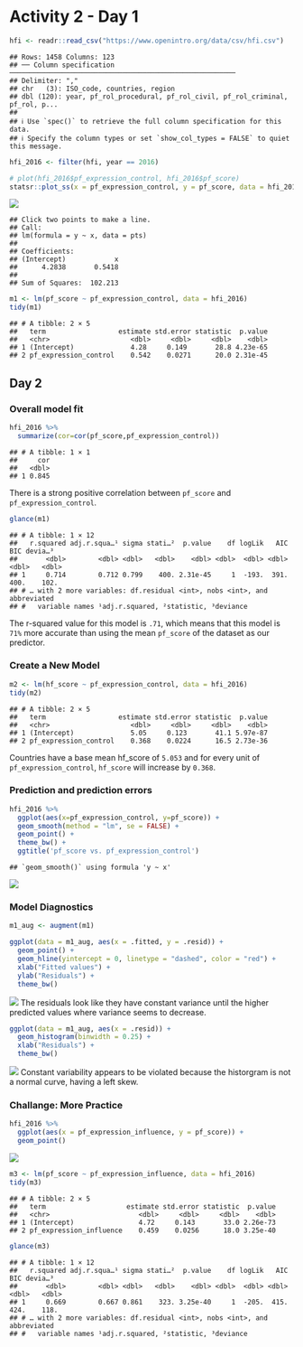 Activity 2 - Day 1
================

``` r
hfi <- readr::read_csv("https://www.openintro.org/data/csv/hfi.csv")
```

    ## Rows: 1458 Columns: 123
    ## ── Column specification ────────────────────────────────────────────────────────
    ## Delimiter: ","
    ## chr   (3): ISO_code, countries, region
    ## dbl (120): year, pf_rol_procedural, pf_rol_civil, pf_rol_criminal, pf_rol, p...
    ## 
    ## ℹ Use `spec()` to retrieve the full column specification for this data.
    ## ℹ Specify the column types or set `show_col_types = FALSE` to quiet this message.

``` r
hfi_2016 <- filter(hfi, year == 2016)
```

``` r
# plot(hfi_2016$pf_expression_control, hfi_2016$pf_score)
statsr::plot_ss(x = pf_expression_control, y = pf_score, data = hfi_2016, showSquares = TRUE)
```

![](activity02-day01_files/figure-gfm/plot-1.png)<!-- -->

    ## Click two points to make a line.                                
    ## Call:
    ## lm(formula = y ~ x, data = pts)
    ## 
    ## Coefficients:
    ## (Intercept)            x  
    ##      4.2838       0.5418  
    ## 
    ## Sum of Squares:  102.213

``` r
m1 <- lm(pf_score ~ pf_expression_control, data = hfi_2016)
tidy(m1)
```

    ## # A tibble: 2 × 5
    ##   term                  estimate std.error statistic  p.value
    ##   <chr>                    <dbl>     <dbl>     <dbl>    <dbl>
    ## 1 (Intercept)              4.28     0.149       28.8 4.23e-65
    ## 2 pf_expression_control    0.542    0.0271      20.0 2.31e-45

## Day 2

### Overall model fit

``` r
hfi_2016 %>%
  summarize(cor=cor(pf_score,pf_expression_control))
```

    ## # A tibble: 1 × 1
    ##     cor
    ##   <dbl>
    ## 1 0.845

There is a strong positive correlation between `pf_score` and
`pf_expression_control`.

``` r
glance(m1)
```

    ## # A tibble: 1 × 12
    ##   r.squared adj.r.squa…¹ sigma stati…²  p.value    df logLik   AIC   BIC devia…³
    ##       <dbl>        <dbl> <dbl>   <dbl>    <dbl> <dbl>  <dbl> <dbl> <dbl>   <dbl>
    ## 1     0.714        0.712 0.799    400. 2.31e-45     1  -193.  391.  400.    102.
    ## # … with 2 more variables: df.residual <int>, nobs <int>, and abbreviated
    ## #   variable names ¹​adj.r.squared, ²​statistic, ³​deviance

The r-squared value for this model is `.71`, which means that this model
is `71%` more accurate than using the mean `pf_score` of the dataset as
our predictor.

### Create a New Model

``` r
m2 <- lm(hf_score ~ pf_expression_control, data = hfi_2016)
tidy(m2)
```

    ## # A tibble: 2 × 5
    ##   term                  estimate std.error statistic  p.value
    ##   <chr>                    <dbl>     <dbl>     <dbl>    <dbl>
    ## 1 (Intercept)              5.05     0.123       41.1 5.97e-87
    ## 2 pf_expression_control    0.368    0.0224      16.5 2.73e-36

Countries have a base mean hf\_score of `5.053` and for every unit of
`pf_expression_control`, `hf_score` will increase by `0.368`.

### Prediction and prediction errors

``` r
hfi_2016 %>% 
  ggplot(aes(x=pf_expression_control, y=pf_score)) +
  geom_smooth(method = "lm", se = FALSE) +
  geom_point() + 
  theme_bw() + 
  ggtitle('pf_score vs. pf_expression_control')
```

    ## `geom_smooth()` using formula 'y ~ x'

![](activity02-day01_files/figure-gfm/plot%20task%203-1.png)<!-- -->

### Model Diagnostics

``` r
m1_aug <- augment(m1)
```

``` r
ggplot(data = m1_aug, aes(x = .fitted, y = .resid)) +
  geom_point() +
  geom_hline(yintercept = 0, linetype = "dashed", color = "red") +
  xlab("Fitted values") +
  ylab("Residuals") + 
  theme_bw()
```

![](activity02-day01_files/figure-gfm/residual%20chart-1.png)<!-- -->
The residuals look like they have constant variance until the higher
predicted values where variance seems to decrease.

``` r
ggplot(data = m1_aug, aes(x = .resid)) +
  geom_histogram(binwidth = 0.25) +
  xlab("Residuals") + 
  theme_bw()
```

![](activity02-day01_files/figure-gfm/histogram-1.png)<!-- --> Constant
variability appears to be violated because the historgram is not a
normal curve, having a left skew.

### Challange: More Practice

``` r
hfi_2016 %>%
  ggplot(aes(x = pf_expression_influence, y = pf_score)) +
  geom_point()
```

![](activity02-day01_files/figure-gfm/another%20variable-1.png)<!-- -->

``` r
m3 <- lm(pf_score ~ pf_expression_influence, data = hfi_2016)
tidy(m3)
```

    ## # A tibble: 2 × 5
    ##   term                    estimate std.error statistic  p.value
    ##   <chr>                      <dbl>     <dbl>     <dbl>    <dbl>
    ## 1 (Intercept)                4.72     0.143       33.0 2.26e-73
    ## 2 pf_expression_influence    0.459    0.0256      18.0 3.25e-40

``` r
glance(m3)
```

    ## # A tibble: 1 × 12
    ##   r.squared adj.r.squa…¹ sigma stati…²  p.value    df logLik   AIC   BIC devia…³
    ##       <dbl>        <dbl> <dbl>   <dbl>    <dbl> <dbl>  <dbl> <dbl> <dbl>   <dbl>
    ## 1     0.669        0.667 0.861    323. 3.25e-40     1  -205.  415.  424.    118.
    ## # … with 2 more variables: df.residual <int>, nobs <int>, and abbreviated
    ## #   variable names ¹​adj.r.squared, ²​statistic, ³​deviance
